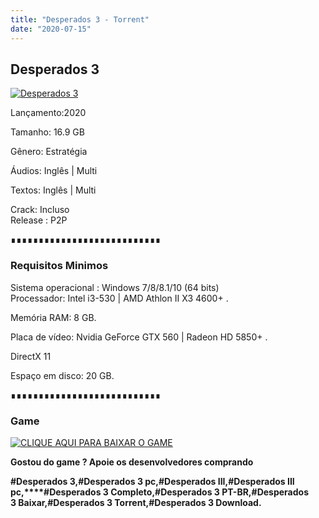 ```yaml
---
title: "Desperados 3 - Torrent"
date: "2020-07-15"
---
```


## Desperados 3

[![](https://1.bp.blogspot.com/-439QRlIEFnU/XuI8OCnas2I/AAAAAAAAAuQ/nTH_OgsojFsdr3LJ1EMvgZo7E1p4zLyqACLcBGAsYHQ/s640/Desperados-3.jpg "Desperados 3")](https://1.bp.blogspot.com/-439QRlIEFnU/XuI8OCnas2I/AAAAAAAAAuQ/nTH_OgsojFsdr3LJ1EMvgZo7E1p4zLyqACLcBGAsYHQ/s1600/Desperados-3.jpg)

Lançamento:2020

Tamanho: 16.9 GB

Gênero: Estratégia

Áudios: Inglês | Multi

Textos: Inglês | Multi

Crack: Incluso  
Release : P2P

∎∎∎∎∎∎∎∎∎∎∎∎∎∎∎∎∎∎∎∎∎∎∎∎∎∎∎

  

### Requisitos Minimos

Sistema operacional : Windows 7/8/8.1/10 (64 bits)  
Processador: Intel i3-530 | AMD Athlon II X3 4600+ .

Memória RAM: 8 GB.

Placa de vídeo: Nvidia GeForce GTX 560 | Radeon HD 5850+ .

DirectX 11

Espaço em disco: 20 GB.

∎∎∎∎∎∎∎∎∎∎∎∎∎∎∎∎∎∎∎∎∎∎∎∎∎∎∎

### Game

[![](https://1.bp.blogspot.com/-qtMkGv5gL20/XnDXUMM72yI/AAAAAAAAAas/3fw4QW-wPxoIAhUyb7hjqQAA1Rvne5TmQCPcBGAYYCw/s320/MAGNET{ca9bad4f721d92abc13e060f4f8dd78be4bc2e3e6ae69d619fbd104809de1ad1}2BLINK.png "CLIQUE AQUI PARA BAIXAR O GAME")](https://stfly.io/PAEPq)

**Gostou do game ? Apoie os desenvolvedores comprando**

**#Desperados 3,#Desperados 3 pc,#**Desperados III,#Desperados III pc**,****#Desperados 3 Completo,#Desperados 3 PT-BR,#Desperados 3 Baixar,#Desperados 3 Torrent,#Desperados 3 Download.**
